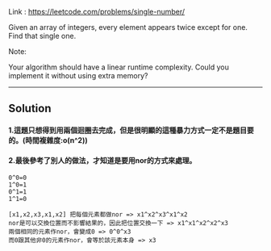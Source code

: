 Link : https://leetcode.com/problems/single-number/

Given an array of integers, every element appears twice except for one. Find that single one.

Note:

Your algorithm should have a linear runtime complexity. Could you implement it without using extra memory?

------------------------------------
## Solution
#### 1.這題只想得到用兩個迴圈去完成，但是很明顯的這種暴力方式一定不是題目要的。(時間複雜度:o(n^2))

#### 2.最後參考了別人的做法，才知道是要用nor的方式來處理。
    0^0=0
    1^0=1
    0^1=1
    1^1=0
    
    [x1,x2,x3,x1,x2] 把每個元素都做nor => x1^x2^x3^x1^x2
    nor是可以交換位置而不影響結果的，因此把位置交換一下 => x1^x1^x2^x2^x3
    兩個相同的元素作nor，會變成0 => 0^0^x3
    而0跟其他非0的元素作nor，會等於該元素本身 => x3    
